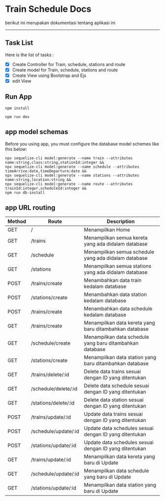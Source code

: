 # Train Schedule Docs

berikut ini merupakan dokumentasi tentang aplikasi ini

---

## Task List

Here is the list of tasks :

- [x] Create Controller for Train, schedule, stations and route
- [x] Create model for Train, schedule, stations and route
- [x] Create View using Bootstrap and Ejs
- [x] edit View

## Run App

    npm install

    npm run dev

## app model schemas

Before you using app, you must configure the database model schemes like this below:

    npx sequelize-cli model:generate --name train --attributes name:string,class:string,stationId:integer &&
    npx sequelize-cli model:generate --name schedule --attributes timeArrive:date,timeDeparture:date &&
    npx sequelize-cli model:generate --name stations --attributes name:string,location:string &&
    npx sequelize-cli model:generate --name route --attributes trainId:integer,scheduleId:integer &&
    npm run db-install

## app URL routing

| Method | Route                | Description                                              |
| ------ | -------------------- | -------------------------------------------------------- |
| GET    | /                    | Menampilkan Home                                         |
| GET    | /trains              | Menampilkan semua kereta yang ada didalam database       |
| GET    | /schedule            | Menampilkan semua schedule yang ada didalam database     |
| GET    | /stations            | Menampilkan semua stations yang ada didalam database     |
| POST   | /trains/create       | Menambahkan data train kedalam database                  |
| POST   | /stations/create     | Menambahkan data station kedalam database                |
| POST   | /trains/create       | Menambahkan data schedule kedalam database               |
| GET    | /trains/create       | Menampilkan data kereta yang baru ditambahkan database   |
| GET    | /schedule/create     | Menampilkan data schedule yang baru ditambahkan database |
| GET    | /stations/create     | Menampilkan data station yang baru ditambahkan database  |
| GET    | /trains/delete/:id   | Delete data trains sesuai dengan ID yang ditentukan      |
| GET    | /schedule/delete/:id | Delete data schedule sesuai dengan ID yang ditentukan    |
| GET    | /stations/delete/:id | Delete data station sesuai dengan ID yang ditentukan     |
| POST   | /trains/update/:id   | Update data trains sesuai dengan ID yang ditentukan      |
| POST   | /schedule/update/:id | Update data schedules sesuai dengan ID yang ditentukan   |
| POST   | /stations/update/:id | Update data schedules sesuai dengan ID yang ditentukan   |
| GET    | /trains/update/:id   | Menampilkan data kereta yang baru di Update              |
| GET    | /schedule/update/:id | Menampilkan data schedule yang baru di Update            |
| GET    | /stations/update/:id | Menampilkan data station yang baru di Update             |
